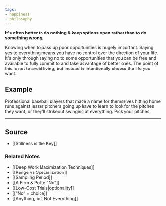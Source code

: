 ```yaml
---
tags:
- happiness
- philosophy
---
```

**It's often better to do nothing & keep options open rather than to do something wrong.**

Knowing when to pass up poor opportunities is hugely important. Saying yes to everything means you have no control over the direction of your life. It's only through saying no to some opportunities that you can be free and available to fully commit to and take advantage of better ones. The point of this is not to avoid living, but instead to intentionally choose the life you want. 

## Example

Professional baseball players that made a name for themselves hitting home runs against lesser pitchers going up have to learn to look for the pitches they want, or they'll strikeout swinging at everything. Pick your pitches.

---

## Source
- [[Stillness is the Key]]

### Related Notes
- [[Deep Work Maximization Techniques]]
- [[Range vs Specialization]]
- [[Sampling Period]]
- [[A Firm & Polite “No”]]
- [[Low-Cost Trials|optionality]]
- [[“No” = choice]]
- [[Anything, but Not Everything]]